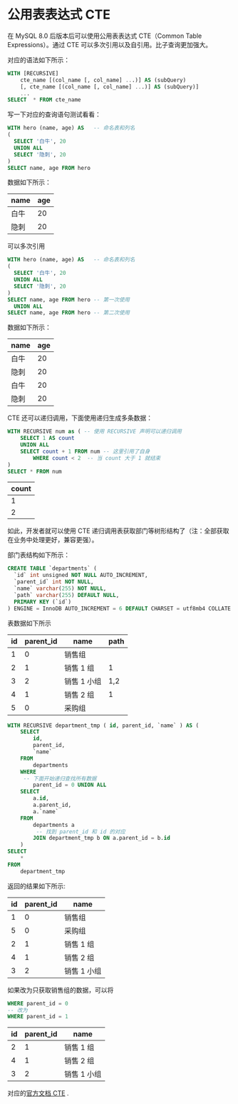 # 公用表表达式 CTE

在 MySQL 8.0 后版本后可以使用公用表表达式 CTE（Common Table Expressions）。通过 CTE 可以多次引用以及自引用。比子查询更加强大。

对应的语法如下所示：

```SQL
WITH [RECURSIVE]
    cte_name [(col_name [, col_name] ...)] AS (subQuery)
    [, cte_name [(col_name [, col_name] ...)] AS (subQuery)]
    ...
SELECT  * FROM cte_name
```

写一下对应的查询语句测试看看：

```SQL
WITH hero (name, age) AS   -- 命名表和列名
(
  SELECT '白牛', 20
  UNION ALL
  SELECT '隐刺', 20
)
SELECT name, age FROM hero
```

数据如下所示：

| name | age |
| ---- | --- |
| 白牛 | 20  |
| 隐刺 | 20  |

可以多次引用

```SQL
WITH hero (name, age) AS   -- 命名表和列名
(
  SELECT '白牛', 20
  UNION ALL
  SELECT '隐刺', 20
)
SELECT name, age FROM hero -- 第一次使用
  UNION ALL 
SELECT name, age FROM hero -- 第二次使用
```

数据如下所示：

| name | age |
| ---- | --- |
| 白牛 | 20  |
| 隐刺 | 20  |
| 白牛 | 20  |
| 隐刺 | 20  |

CTE 还可以递归调用，下面使用递归生成多条数据：

```SQL
WITH RECURSIVE num as ( -- 使用 RECURSIVE 声明可以递归调用
	SELECT 1 AS count
	UNION ALL
	SELECT count + 1 FROM num -- 这里引用了自身
		WHERE count < 2  -- 当 count 大于 1 就结束
)
SELECT * FROM num
```

| count |
| ----- |
| 1     |
| 2     |

如此，开发者就可以使用 CTE 递归调用表获取部门等树形结构了（注：全部获取在业务中处理更好，兼容更强）。

部门表结构如下所示：

```SQL
CREATE TABLE `departments` (
  `id` int unsigned NOT NULL AUTO_INCREMENT,
  `parent_id` int NOT NULL,
  `name` varchar(255) NOT NULL,
  `path` varchar(255) DEFAULT NULL,
  PRIMARY KEY (`id`)
) ENGINE = InnoDB AUTO_INCREMENT = 6 DEFAULT CHARSET = utf8mb4 COLLATE = utf8mb4_0900_ai_ci
```

表数据如下所示

| id  | parent_id | name        | path |
| --- | --------- | ----------- | ---- |
| 1   | 0         | 销售组      |      |
| 2   | 1         | 销售 1 组   | 1    |
| 3   | 2         | 销售 1 小组 | 1,2  |
| 4   | 1         | 销售 2 组   | 1    |
| 5   | 0         | 采购组      |      |

```SQL
WITH RECURSIVE department_tmp ( id, parent_id, `name` ) AS (
	SELECT
		id,
		parent_id,
		`name`
	FROM
		departments
	WHERE
     -- 下面开始递归查找所有数据
		parent_id = 0 UNION ALL
	SELECT
		a.id,
		a.parent_id,
		a.`name`
	FROM
		departments a
         -- 找到 parent_id 和 id 的对应
		JOIN department_tmp b ON a.parent_id = b.id
	)
SELECT
	*
FROM
	department_tmp
```

返回的结果如下所示:

| id  | parent_id | name        |
| --- | --------- | ----------- |
| 1   | 0         | 销售组      |
| 5   | 0         | 采购组      |
| 2   | 1         | 销售 1 组   |
| 4   | 1         | 销售 2 组   |
| 3   | 2         | 销售 1 小组 |

如果改为只获取销售组的数据，可以将

```SQL
WHERE parent_id = 0
-- 改为
WHERE parent_id = 1
```

| id  | parent_id | name        |
| --- | --------- | ----------- |
| 2   | 1         | 销售 1 组   |
| 4   | 1         | 销售 2 组   |
| 3   | 2         | 销售 1 小组 |

对应的[官方文档 CTE](https://dev.mysql.com/doc/refman/8.2/en/with.html) .